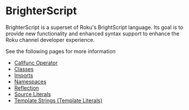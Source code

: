 # BrighterScript
BrighterScript is a superset of Roku's BrightScript language. Its goal is to provide new functionality and enhanced syntax support to enhance the Roku channel developer experience. 

See the following pages for more information

 - [Callfunc Operator](callfunc-operator.md)
 - [Classes](classes.md)
 - [Imports](imports.md)
 - [Namespaces](namespaces.md)
 - [Reflection](reflection.md)
 - [Source Literals](source-literals.md)
 - [Template Strings (Template Literals)](template-strings.md)

